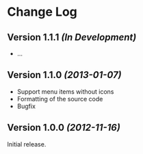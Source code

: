 Change Log
==========


Version 1.1.1 *(In Development)*
--------------------------------

 * ...


Version 1.1.0 *(2013-01-07)*
----------------------------

 * Support menu items without icons
 * Formatting of the source code
 * Bugfix


Version 1.0.0 *(2012-11-16)*
--------------------------

Initial release.
